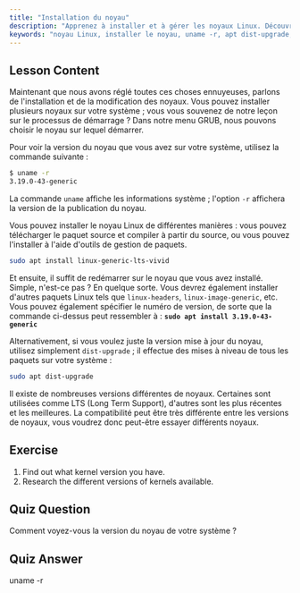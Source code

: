 ```yaml
---
title: "Installation du noyau"
description: "Apprenez à installer et à gérer les noyaux Linux. Découvrez les versions de noyaux, utilisez `uname -r` et les commandes apt. Commencez votre parcours avec le noyau Linux !"
keywords: "noyau Linux, installer le noyau, uname -r, apt dist-upgrade, gestion du noyau, tutoriel Linux, Linux pour débutants, guide Linux"
---
```


## Lesson Content

Maintenant que nous avons réglé toutes ces choses ennuyeuses, parlons de l'installation et de la modification des noyaux. Vous pouvez installer plusieurs noyaux sur votre système ; vous vous souvenez de notre leçon sur le processus de démarrage ? Dans notre menu GRUB, nous pouvons choisir le noyau sur lequel démarrer.

Pour voir la version du noyau que vous avez sur votre système, utilisez la commande suivante :

```bash
$ uname -r
3.19.0-43-generic
```

La commande `uname` affiche les informations système ; l'option `-r` affichera la version de la publication du noyau.

Vous pouvez installer le noyau Linux de différentes manières : vous pouvez télécharger le paquet source et compiler à partir du source, ou vous pouvez l'installer à l'aide d'outils de gestion de paquets.

```bash
sudo apt install linux-generic-lts-vivid
```

Et ensuite, il suffit de redémarrer sur le noyau que vous avez installé. Simple, n'est-ce pas ? En quelque sorte. Vous devrez également installer d'autres paquets Linux tels que `linux-headers`, `linux-image-generic`, etc. Vous pouvez également spécifier le numéro de version, de sorte que la commande ci-dessus peut ressembler à : **`sudo apt install 3.19.0-43-generic`**

Alternativement, si vous voulez juste la version mise à jour du noyau, utilisez simplement `dist-upgrade` ; il effectue des mises à niveau de tous les paquets sur votre système :

```bash
sudo apt dist-upgrade
```

Il existe de nombreuses versions différentes de noyaux. Certaines sont utilisées comme LTS (Long Term Support), d'autres sont les plus récentes et les meilleures. La compatibilité peut être très différente entre les versions de noyaux, vous voudrez donc peut-être essayer différents noyaux.

## Exercise

1. Find out what kernel version you have.
2. Research the different versions of kernels available.

## Quiz Question

Comment voyez-vous la version du noyau de votre système ?

## Quiz Answer

uname -r
